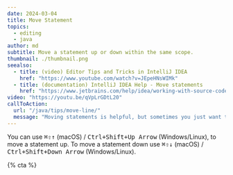```yaml
---
date: 2024-03-04
title: Move Statement
topics:
  - editing
  - java
author: md
subtitle: Move a statement up or down within the same scope.
thumbnail: ./thumbnail.png
seealso:
  - title: (video) Editor Tips and Tricks in IntelliJ IDEA
    href: "https://www.youtube.com/watch?v=JEpeHNsWIMk"
  - title: (documentation) IntelliJ IDEA Help - Move statements
    href: "https://www.jetbrains.com/help/idea/working-with-source-code.html#move-statements"
video: "https://youtu.be/qVpLrGDtL20"
callToAction:
  url: "/java/tips/move-line/"
  message: "Moving statements is helpful, but sometimes you just want to move one line!"
---
```


You can use <kbd>⌘⇧↑</kbd> (macOS) / <kbd>Ctrl+Shift+Up Arrow</kbd> (Windows/Linux), to move a statement up.
To move a statement down use <kbd>⌘⇧↓</kbd> (macOS) / <kbd>Ctrl+Shift+Down Arrow</kbd> (Windows/Linux).

{% cta %}
